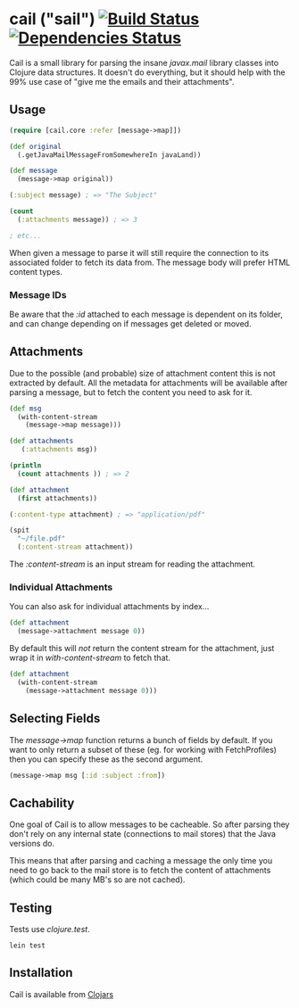 # cail ("sail") [![Build Status](https://api.travis-ci.org/rodnaph/cail.png)](http://travis-ci.org/rodnaph/cail) [![Dependencies Status](http://clj-deps.herokuapp.com/github/rodnaph/cail/status.png)](http://clj-deps.herokuapp.com/github/rodnaph/cail)

Cail is a small library for parsing the insane _javax.mail_ library
classes into Clojure data structures.  It doesn't do everything, but
it should help with the 99% use case of "give me the emails and their
attachments".

## Usage

```clojure
(require [cail.core :refer [message->map]])

(def original 
  (.getJavaMailMessageFromSomewhereIn javaLand))

(def message 
  (message->map original))

(:subject message) ; => "The Subject"

(count 
  (:attachments message)) ; => 3

; etc...
```

When given a message to parse it will still require the connection
to its associated folder to fetch its data from.  The message body
will prefer HTML content types.

### Message IDs

Be aware that the _:id_ attached to each message is dependent on its
folder, and can change depending on if messages get deleted or moved.

## Attachments

Due to the possible (and probable) size of attachment content this
is not extracted by default.  All the metadata for attachments will
be available after parsing a message, but to fetch the content
you need to ask for it.

```clojure
(def msg 
  (with-content-stream
    (message->map message)))

(def attachments 
   (:attachments msg))

(println 
  (count attachments )) ; => 2

(def attachment 
  (first attachments))

(:content-type attachment) ; => "application/pdf"

(spit 
  "~/file.pdf" 
  (:content-stream attachment))
```

The _:content-stream_ is an input stream for reading the attachment.

### Individual Attachments

You can also ask for individual attachments by index...

```clojure
(def attachment 
  (message->attachment message 0))
```

By default this will *not* return the content stream for the 
attachment, just wrap it in _with-content-stream_ to fetch that.

```clojure
(def attachment
  (with-content-stream
    (message->attachment message 0)))
```

## Selecting Fields

The *message->map* function returns a bunch of fields by default. If you want
to only return a subset of these (eg. for working with FetchProfiles) then you
can specify these as the second argument.

```clojure
(message->map msg [:id :subject :from])
```

## Cachability

One goal of Cail is to allow messages to be cacheable. So after
parsing they don't rely on any internal state (connections to
mail stores) that the Java versions do.

This means that after parsing and caching a message the only time
you need to go back to the mail store is to fetch the content
of attachments (which could be many MB's so are not cached).

## Testing

Tests use _clojure.test_.

```
lein test
```

## Installation

Cail is available from [Clojars](https://clojars.org/rodnaph/cail)
